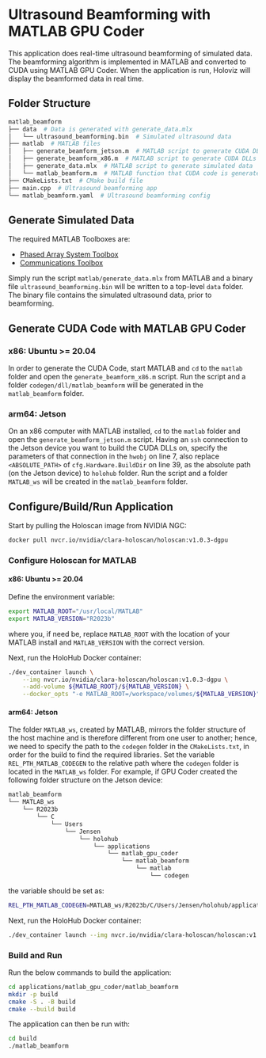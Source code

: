 # Ultrasound Beamforming with MATLAB GPU Coder

This application does real-time ultrasound beamforming of simulated data. The beamforming algorithm is implemented in MATLAB and converted to CUDA using MATLAB GPU Coder. When the application is run, Holoviz will display the beamformed data in real time.

## Folder Structure

```sh
matlab_beamform
├── data  # Data is generated with generate_data.mlx
│   └── ultrasound_beamforming.bin  # Simulated ultrasound data
├── matlab  # MATLAB files
│   ├── generate_beamform_jetson.m  # MATLAB script to generate CUDA DLLs on Jetson
│   ├── generate_beamform_x86.m  # MATLAB script to generate CUDA DLLs on x86
│   ├── generate_data.mlx  # MATLAB script to generate simulated data
│   └── matlab_beamform.m  # MATLAB function that CUDA code is generated from
├── CMakeLists.txt  # CMake build file
├── main.cpp  # Ultrasound beamforming app
└── matlab_beamform.yaml  # Ultrasound beamforming config
```

## Generate Simulated Data

The required MATLAB Toolboxes are:
* [Phased Array System Toolbox](https://uk.mathworks.com/products/phased-array.html)
* [Communications Toolbox](https://uk.mathworks.com/products/communications.html)

Simply run the script `matlab/generate_data.mlx` from MATLAB and a binary file `ultrasound_beamforming.bin` will be written to a top-level `data` folder. The binary file contains the simulated ultrasound data, prior to beamforming.

## Generate CUDA Code with MATLAB GPU Coder

### x86: Ubuntu >= 20.04

In order to generate the CUDA Code, start MATLAB and `cd` to the `matlab` folder and open the `generate_beamform_x86.m` script. Run the script and a folder `codegen/dll/matlab_beamform` will be generated in the `matlab_beamform` folder.

### arm64: Jetson

On an x86 computer with MATLAB installed, `cd` to the `matlab` folder and open the `generate_beamform_jetson.m` script. Having an `ssh` connection to the Jetson device you want to build the CUDA DLLs on, specify the parameters of that connection in the `hwobj` on line 7, also replace `<ABSOLUTE_PATH>` of `cfg.Hardware.BuildDir` on line 39, as the absolute path (on the Jetson device) to `holohub` folder. Run the script and a folder `MATLAB_ws` will be created in the `matlab_beamform` folder.

## Configure/Build/Run Application

Start by pulling the Holoscan image from NVIDIA NGC:
```sh
docker pull nvcr.io/nvidia/clara-holoscan/holoscan:v1.0.3-dgpu
```

### Configure Holoscan for MATLAB

#### x86: Ubuntu >= 20.04

Define the environment variable:
```sh
export MATLAB_ROOT="/usr/local/MATLAB"
export MATLAB_VERSION="R2023b"
```
where you, if need be, replace `MATLAB_ROOT` with the location of your MATLAB install and `MATLAB_VERSION` with the correct version.

Next, run the HoloHub Docker container:
```sh
./dev_container launch \
    --img nvcr.io/nvidia/clara-holoscan/holoscan:v1.0.3-dgpu \
    --add-volume ${MATLAB_ROOT}/${MATLAB_VERSION} \
    --docker_opts "-e MATLAB_ROOT=/workspace/volumes/${MATLAB_VERSION}"
```

#### arm64: Jetson

The folder `MATLAB_ws`, created by MATLAB, mirrors the folder structure of the host machine and is therefore different from one user to another; hence, we need to specify the path to the `codegen` folder in the `CMakeLists.txt`, in order for the build to find the required libraries. Set the variable `REL_PTH_MATLAB_CODEGEN` to the relative path where the `codegen` folder is located in the `MATLAB_ws` folder. For example, if GPU Coder created the following folder structure on the Jetson device:
```sh
matlab_beamform
└── MATLAB_ws
    └── R2023b
        └── C
            └── Users
                └── Jensen
                    └── holohub
                        └── applications
                            └── matlab_gpu_coder
                                └── matlab_beamform
                                    └── matlab
                                        └── codegen
```
the variable should be set as:
```sh
REL_PTH_MATLAB_CODEGEN=MATLAB_ws/R2023b/C/Users/Jensen/holohub/applications/matlab_gpu_coder/matlab_beamform/matlab/codegen
```

Next, run the HoloHub Docker container:
```sh
./dev_container launch --img nvcr.io/nvidia/clara-holoscan/holoscan:v1.0.3-dgpu
```

### Build and Run

Run the below commands to build the application:
```sh
cd applications/matlab_gpu_coder/matlab_beamform
mkdir -p build
cmake -S . -B build
cmake --build build
```

The application can then be run with:
```sh
cd build
./matlab_beamform
```
